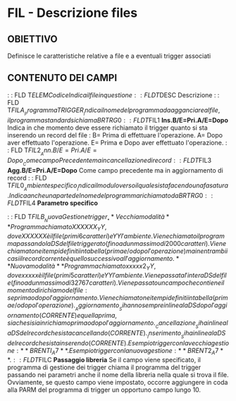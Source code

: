# FIL - Descrizione files
## OBIETTIVO
Definisce le caratteristiche relative a file e a eventuali trigger associati
## CONTENUTO DEI CAMPI
 :  : FLD T$ELEM Codice
Indica il file in questione
 :  : FLD T$DESC Descrizione
 :  : FLD T$FILA __Programma TRIGGER__
Indica il nome del programma da agganciare al file, il programma standard si chiama BRTRG0
 :  : FLD T$FIL1 __Ins.B/E=Pri.A/E=Dopo__
Indica in che momento deve essere richiamato il trigger quanto si sta inserendo un record del file : 
B= Prima di effettuare l'operazione.
A= Dopo aver effettuato l'operazione.
E= Prima e Dopo aver effettuato l'operazione.
 :  : FLD T$FIL2 __Ann.B/E=Pri.A/E=Dopo__
Come campo Precedente ma in cancellazione di record
 :  : FLD T$FIL3 __Agg.B/E=Pri.A/E=Dopo__
Come campo precedente ma in aggiornamento di record
 :  : FLD T$FIL0 __Ambiente specifico__
Indica il modulo verso il quale si sta facendo una fasatura.
Indica anche una parte del nome del programma richiamato da BRTRG0
 :  : FLD T$FIL4 __Parametro specifico__

 :  : FLD T$FILB __Nuova Gestione trigger__
**Vecchia modalità**
Programma chiamato XXXXXX_YY, dove XXXXXX è il file (primi 6 caratteri) e YY l'ambiente.
Viene chiamato il programma passando la DS del file triggerato (fino ad un massimo di 2000 caratteri).
Viene chiamato nei tempi definiti in tabella (prima e/o dopo l'operazione) ma in entrambi i casi il record corrente è quello successivo all'aggiornamento.
**Nuova modalità**
Programma chiamato xxxxx2_YY, dove xxxxx è il file (primi 5 caratteri) e YY l'ambiente.
Viene passata l'intera DS del file (fino ad un massimo di 32767 caratteri).
Viene passato un campo che contiene il momento di richiamo del file :  se prima o dopo l'aggiornamento.
Viene chiamato nei tempi definiti in tabella (prima e/o dopo l'operazione).
__Aggiornamento__
Si hanno sempre in linea la DS dopo l'aggiornamento (CORRENTE) e quella prima, sia che si sia in richiamo prima o dopo l'aggiornamento.
__Cancellazione__
 Si ha in linea la DS del record che si sta cancellando (CORRENTE).
__Inserimento__
 Si ha in linea la DS del record che si sta inserendo (CORRENTE).
Esempio trigger con la vecchia gestione :  **BRENTI_A7**.
Esempio trigger con la nuova gestione :  **BRENT2_A7**.
 :  : FLD T$FILC __Passaggio libreria__
Se il campo viene specificato, il programma di gestione dei trigger chiama il programma del trigger passando nei parametri anche il nome della libreria nella quale si trova il file.
Ovviamente, se questo campo viene impostato, occorre aggiungere in coda alla PARM del programma di trigger un opportuno campo lungo 10.

